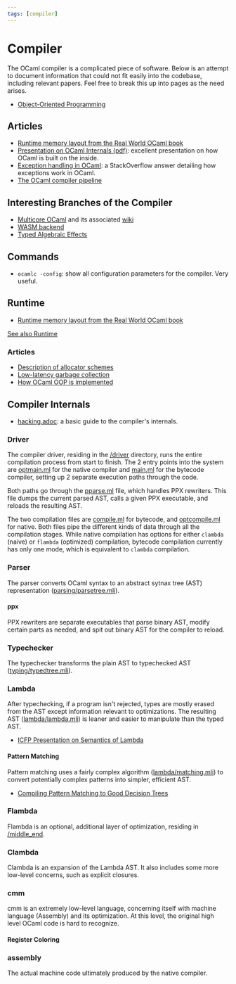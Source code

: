 ```yaml
---
tags: [compiler]
---
```


# Compiler

The OCaml compiler is a complicated piece of software. Below is an attempt to document information that could not fit easily into the codebase, including relevant papers. Feel free to break this up into pages as the need arises.

* [Object-Oriented Programming](objects.md)

## Articles

* [Runtime memory layout from the Real World OCaml book](https://dev.realworldocaml.org/runtime-memory-layout.html)
* [Presentation on OCaml Internals (pdf)](/assets/pdf/ocaml_internals.pdf):
excellent presentation on how OCaml is built on the inside.
* [Exception handling in OCaml](https://stackoverflow.com/questions/8564025/ocaml-internals-exceptions):
a StackOverflow answer detailing how exceptions work in OCaml.
* [The OCaml compiler pipeline](https://sookocheff.com/post/ocaml/the-ocaml-compiler-pipeline/)

## Interesting Branches of the Compiler

* [Multicore OCaml](https://github.com/ocamllabs/ocaml-multicore) and its associated
[wiki](https://github.com/ocamllabs/ocaml-multicore/wiki)
* [WASM backend](https://github.com/SanderSpies/ocaml/tree/wasm-backend)
* [Typed Algebraic Effects](https://github.com/lpw25/ocaml-typed-effects)

## Commands

* `ocamlc -config`:
show all configuration parameters for the compiler. Very useful.

## Runtime

* [Runtime memory layout from the Real World OCaml book](https://dev.realworldocaml.org/runtime-memory-layout.html)

[See also Runtime](runtime.md)

### Articles

* [Description of allocator schemes](http://gallium.inria.fr/~scherer/doc/chameau-sur-le-plateau/2019-10-08-damien-doligez-major-allocator.org)
* [Low-latency garbage collection](https://blog.janestreet.com/building-a-lower-latency-gc/)
* [How OCaml OOP is implemented](http://ambassadortothecomputers.blogspot.com/2010/03/inside-ocaml-objects.html)

## Compiler Internals

* [hacking.adoc](https://github.com/ocaml/ocaml/blob/trunk/HACKING.adoc): a basic guide to the compiler's internals.

### Driver

The compiler driver, residing in the [/driver](https://github.com/ocaml/ocaml/tree/trunk/driver) directory,
runs the entire compilation process from start to finish.
The 2 entry points into the system are [optmain.ml](https://github.com/ocaml/ocaml/blob/trunk/driver/optmain.ml)
for the native compiler and [main.ml](https://github.com/ocaml/ocaml/blob/trunk/driver/main.ml)
for the bytecode compiler,
setting up 2 separate execution paths through the code.

Both paths go through the [pparse.ml](https://github.com/ocaml/ocaml/blob/trunk/driver/pparse.ml) file,
which handles PPX rewriters.
This file dumps the current parsed AST, calls a given PPX executable,
and reloads the resulting AST.

The two compilation files are [compile.ml](https://github.com/ocaml/ocaml/blob/trunk/driver/compile.ml)
for bytecode, and [optcompile.ml](https://github.com/ocaml/ocaml/blob/trunk/driver/optcompile.ml) for native.
Both files pipe the different kinds of data through all the compilation stages.
While native compilation has options for
either `clambda` (naive) or `flambda` (optimized) compilation, bytecode compilation currently has only
one mode, which is equivalent to `clambda` compilation.

### Parser

The parser converts OCaml syntax to an abstract sytnax tree (AST) representation
([parsing/parsetree.mli](https://github.com/ocaml/ocaml/blob/trunk/parsing/parsetree.mli)).

#### ppx

PPX rewriters are separate executables that parse binary AST,
modify certain parts as needed,
and spit out binary AST for the compiler to reload.

### Typechecker

The typechecker transforms the plain AST to typechecked AST
([typing/typedtree.mli](https://github.com/ocaml/ocaml/blob/trunk/typing/typedtree.mli)).

### Lambda

After typechecking, if a program isn't rejected,
types are mostly erased from the AST except information relevant to optimizations.
The resulting AST 
([lambda/lambda.mli](https://github.com/ocaml/ocaml/blob/trunk/lambda/lambda.mli))
is leaner and easier to manipulate than the typed AST.

* [ICFP Presentation on Semantics of Lambda](https://www.youtube.com/watch?v=R3Uk9gt90Tk)

#### Pattern Matching

Pattern matching uses a fairly complex algorithm
([lambda/matching.mli](https://github.com/ocaml/ocaml/blob/trunk/lambda/matching.ml))
to convert potentially complex patterns into simpler, efficient AST.

* [Compiling Pattern Matching to Good Decision Trees](http://moscova.inria.fr/~maranget/papers/ml05e-maranget.pdf)

### Flambda

Flambda is an optional, additional layer of optimization,
residing in [/middle_end](https://github.com/ocaml/ocaml/tree/trunk/middle_end).

### Clambda
Clambda is an expansion of the Lambda AST.
It also includes some more low-level concerns, such as explicit closures.

### cmm
cmm is an extremely low-level language,
concerning itself with machine language (Assembly) and its optimization.
At this level, the original high level OCaml code is hard to recognize.

#### Register Coloring

### assembly
The actual machine code ultimately produced by the native compiler.

